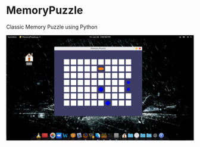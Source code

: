 # MemoryPuzzle
Classic Memory Puzzle using Python

![Ongoing State](./Screenshot.png?raw=true "Screenshot.png")
